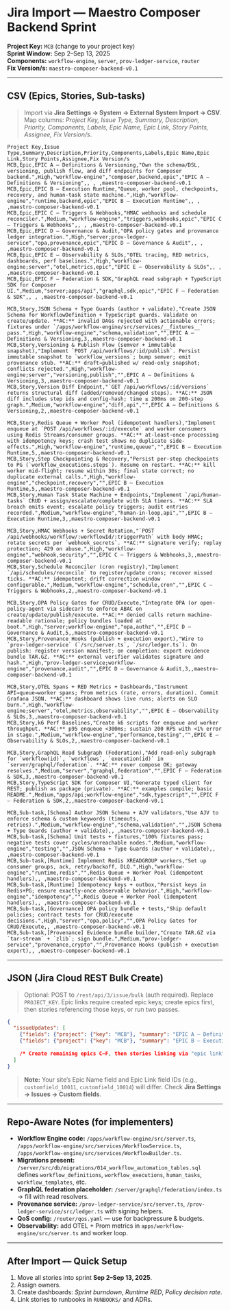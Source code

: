 # Jira Import — Maestro Composer Backend Sprint
**Project Key:** `MCB` (change to your project key)  
**Sprint Window:** Sep 2–Sep 13, 2025  
**Components:** `workflow-engine`, `server`, `prov-ledger-service`, `router`  
**Fix Version/s:** `maestro-composer-backend-v0.1`

---
## CSV (Epics, Stories, Sub‑tasks)
> Import via **Jira Settings → System → External System Import → CSV**. Map columns: *Project Key, Issue Type, Summary, Description, Priority, Components, Labels, Epic Name, Epic Link, Story Points, Assignee, Fix Version/s*.

```csv
Project Key,Issue Type,Summary,Description,Priority,Components,Labels,Epic Name,Epic Link,Story Points,Assignee,Fix Version/s
MCB,Epic,EPIC A — Definitions & Versioning,"Own the schema/DSL, versioning, publish flow, and diff endpoints for Composer backend.",High,"workflow-engine","composer,backend,epic","EPIC A — Definitions & Versioning",, , ,maestro-composer-backend-v0.1
MCB,Epic,EPIC B — Execution Runtime,"Queue, worker pool, checkpoints, recovery, and human-task state machine.",High,"workflow-engine","runtime,backend,epic","EPIC B — Execution Runtime",, , ,maestro-composer-backend-v0.1
MCB,Epic,EPIC C — Triggers & Webhooks,"HMAC webhooks and schedule reconciler.",Medium,"workflow-engine","triggers,webhooks,epic","EPIC C — Triggers & Webhooks",, , ,maestro-composer-backend-v0.1
MCB,Epic,EPIC D — Governance & Audit,"OPA policy gates and provenance ledger integration.",High,"server;prov-ledger-service","opa,provenance,epic","EPIC D — Governance & Audit",, , ,maestro-composer-backend-v0.1
MCB,Epic,EPIC E — Observability & SLOs,"OTEL tracing, RED metrics, dashboards, perf baselines.",High,"workflow-engine;server","otel,metrics,epic","EPIC E — Observability & SLOs",, , ,maestro-composer-backend-v0.1
MCB,Epic,EPIC F — Federation & SDK,"GraphQL read subgraph + TypeScript SDK for Composer UI.",Medium,"server;apps/api","graphql,sdk,epic","EPIC F — Federation & SDK",, , ,maestro-composer-backend-v0.1

MCB,Story,JSON Schema + Type Guards (author + validate),"Create JSON Schema for WorkflowDefinition + TypeScript guards. Validate on create/update. **AC:** invalid DAGs rejected with actionable errors; fixtures under `/apps/workflow-engine/src/services/__fixtures__` pass.",High,"workflow-engine","schema,validation","",EPIC A — Definitions & Versioning,3,,maestro-composer-backend-v0.1
MCB,Story,Versioning & Publish Flow (semver + immutable snapshot),"Implement `POST /api/workflows/:id/publish`. Persist immutable snapshot to `workflow_versions`; bump semver; emit provenance stub. **AC:** draft→published w/ read-only snapshot; conflicts rejected.",High,"workflow-engine;server","versioning,publish","",EPIC A — Definitions & Versioning,3,,maestro-composer-backend-v0.1
MCB,Story,Version Diff Endpoint,"`GET /api/workflows/:id/versions` returns structural diff (added/removed/changed steps). **AC:** JSON diff includes step ids and config-hash; time ≤ 200ms on 200‑step graph.",Medium,"workflow-engine","diff,api","",EPIC A — Definitions & Versioning,2,,maestro-composer-backend-v0.1

MCB,Story,Redis Queue + Worker Pool (idempotent handlers),"Implement enqueue at `POST /api/workflows/:id/execute` and worker consumers using Redis Streams/consumer groups. **AC:** at-least-once processing with idempotency keys; crash test shows no duplicate side-effects.",High,"workflow-engine","runtime,queue","",EPIC B — Execution Runtime,5,,maestro-composer-backend-v0.1
MCB,Story,Step Checkpointing & Recovery,"Persist per-step checkpoints to PG (`workflow_executions.steps`). Resume on restart. **AC:** kill worker mid-flight; resume within 30s; final state correct; no duplicate external calls.",High,"workflow-engine","checkpoint,recovery","",EPIC B — Execution Runtime,5,,maestro-composer-backend-v0.1
MCB,Story,Human Task State Machine + Endpoints,"Implement `/api/human-tasks` CRUD + assign/escalate/complete with SLA timers. **AC:** SLA breach emits event; escalate policy triggers; audit entries recorded.",Medium,"workflow-engine","human-in-loop,api","",EPIC B — Execution Runtime,3,,maestro-composer-backend-v0.1

MCB,Story,HMAC Webhooks + Secret Rotation,"`POST /api/webhooks/workflow/:workflowId/:triggerPath` with body HMAC; rotate secrets per `webhook_secrets`. **AC:** signature verify; replay protection; 429 on abuse.",High,"workflow-engine","webhook,security","",EPIC C — Triggers & Webhooks,3,,maestro-composer-backend-v0.1
MCB,Story,Schedule Reconciler (cron registry),"Implement `/api/schedules/reconcile` to register/update crons; recover missed ticks. **AC:** idempotent; drift correction window configurable.",Medium,"workflow-engine","schedule,cron","",EPIC C — Triggers & Webhooks,2,,maestro-composer-backend-v0.1

MCB,Story,OPA Policy Gates for CRUD/Execute,"Integrate OPA (or open-policy-agent via sidecar) to enforce ABAC on create/update/publish/execute. **AC:** denied calls return machine-readable rationale; policy bundles loaded at boot.",High,"server;workflow-engine","opa,authz","",EPIC D — Governance & Audit,5,,maestro-composer-backend-v0.1
MCB,Story,Provenance Hooks (publish + execution export),"Wire to `prov-ledger-service` (`/src/server.ts`, `/src/ledger.ts`). On publish: register version manifest; on completion: export evidence bundle TAR.GZ. **AC:** external verifier validates signature and hash.",High,"prov-ledger-service;workflow-engine","provenance,audit","",EPIC D — Governance & Audit,3,,maestro-composer-backend-v0.1

MCB,Story,OTEL Spans + RED Metrics + Dashboards,"Instrument API→queue→worker spans; Prom metrics (rate, errors, duration). Commit Grafana JSON. **AC:** dashboard shows live runs; alerts on SLO burn.",High,"workflow-engine;server","otel,metrics,observability","",EPIC E — Observability & SLOs,3,,maestro-composer-backend-v0.1
MCB,Story,k6 Perf Baselines,"Create k6 scripts for enqueue and worker throughput. **AC:** p95 enqueue <300ms; sustain 200 RPS with <1% error in stage.",Medium,"workflow-engine","performance,testing","",EPIC E — Observability & SLOs,2,,maestro-composer-backend-v0.1

MCB,Story,GraphQL Read Subgraph (Federation),"Add read-only subgraph for `workflow(id)`, `workflows`, `execution(id)` in `server/graphql/federation`. **AC:** rover compose OK; gateway resolves.",Medium,"server","graphql,federation","",EPIC F — Federation & SDK,3,,maestro-composer-backend-v0.1
MCB,Story,TypeScript SDK for Composer UI,"Generate typed client for REST; publish as package (private). **AC:** examples compile; basic README.",Medium,"apps/api;workflow-engine","sdk,typescript","",EPIC F — Federation & SDK,2,,maestro-composer-backend-v0.1

MCB,Sub-task,[Schema] Author JSON Schema + AJV validators,"Use AJV to enforce schema & custom keywords (timeouts, retries).",Medium,"workflow-engine","schema,validation","",JSON Schema + Type Guards (author + validate),, ,maestro-composer-backend-v0.1
MCB,Sub-task,[Schema] Unit tests + fixtures,"100% fixtures pass; negative tests cover cycles/unreachable nodes.",Medium,"workflow-engine","testing","",JSON Schema + Type Guards (author + validate),, ,maestro-composer-backend-v0.1
MCB,Sub-task,[Runtime] Implement Redis XREADGROUP workers,"Set up consumer groups, ack, retry/backoff, DLQ.",High,"workflow-engine","runtime,redis","",Redis Queue + Worker Pool (idempotent handlers),, ,maestro-composer-backend-v0.1
MCB,Sub-task,[Runtime] Idempotency keys + outbox,"Persist keys in Redis+PG; ensure exactly-once observable behavior.",High,"workflow-engine","idempotency","",Redis Queue + Worker Pool (idempotent handlers),, ,maestro-composer-backend-v0.1
MCB,Sub-task,[Governance] OPA policy bundle + tests,"Ship default policies; contract tests for CRUD/execute decisions.",High,"server","opa,policy","",OPA Policy Gates for CRUD/Execute,, ,maestro-composer-backend-v0.1
MCB,Sub-task,[Provenance] Evidence bundle builder,"Create TAR.GZ via `tar-stream` + `zlib`; sign bundle.",Medium,"prov-ledger-service","provenance,crypto","",Provenance Hooks (publish + execution export),, ,maestro-composer-backend-v0.1
```

---
## JSON (Jira Cloud REST Bulk Create)
> Optional: POST to `/rest/api/3/issue/bulk` (auth required). Replace `PROJECT_KEY`. Epic links require created epic keys; create epics first, then stories referencing those keys, or run two passes.

```json
{
  "issueUpdates": [
    {"fields": {"project": {"key": "MCB"}, "summary": "EPIC A — Definitions & Versioning", "issuetype": {"name": "Epic"}, "customfield_10011": "EPIC A — Definitions & Versioning", "components": [{"name": "workflow-engine"}], "labels": ["composer","backend","epic"], "fixVersions": [{"name": "maestro-composer-backend-v0.1"}]}},
    {"fields": {"project": {"key": "MCB"}, "summary": "EPIC B — Execution Runtime", "issuetype": {"name": "Epic"}, "customfield_10011": "EPIC B — Execution Runtime", "components": [{"name": "workflow-engine"}], "labels": ["runtime","backend","epic"], "fixVersions": [{"name": "maestro-composer-backend-v0.1"}]}}
    
    /* Create remaining epics C–F, then stories linking via "epic link" custom field (varies by site; in company-managed projects often customfield_10014). */
  ]
}
```

> **Note:** Your site’s Epic Name field and Epic Link field IDs (e.g., `customfield_10011`, `customfield_10014`) will differ. Check **Jira Settings → Issues → Custom fields**.

---
## Repo‑Aware Notes (for implementers)
- **Workflow Engine code:** `/apps/workflow-engine/src/server.ts`, `/apps/workflow-engine/src/services/WorkflowService.ts`, `/apps/workflow-engine/src/services/WorkflowBuilder.ts`.
- **Migrations present:** `/server/src/db/migrations/014_workflow_automation_tables.sql` defines `workflow_definitions`, `workflow_executions`, `human_tasks`, `workflow_templates`, etc.
- **GraphQL federation placeholder:** `/server/graphql/federation/index.ts` → fill with read resolvers.
- **Provenance service:** `/prov-ledger-service/src/server.ts`, `/prov-ledger-service/src/ledger.ts` with signing helpers.
- **QoS config:** `/router/qos.yaml` — use for backpressure & budgets.
- **Observability:** add OTEL + Prom metrics in `apps/workflow-engine/src/server.ts` and worker loop.

---
## After Import — Quick Setup
1) Move all stories into sprint **Sep 2–Sep 13, 2025**.  
2) Assign owners.  
3) Create dashboards: *Sprint burndown*, *Runtime RED*, *Policy decision rate*.  
4) Link stories to runbooks in `RUNBOOKS/` and ADRs.

